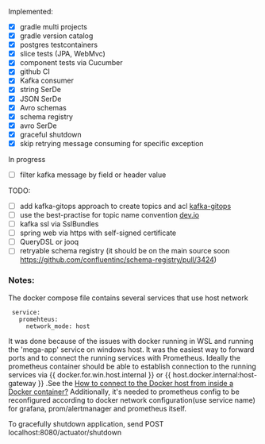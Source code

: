 Implemented:
- [x] gradle multi projects
- [x] gradle version catalog
- [x] postgres testcontainers
- [x] slice tests (JPA, WebMvc)
- [x] component tests via Cucumber
- [x] github CI
- [x] Kafka consumer
- [x] string SerDe
- [x] JSON SerDe
- [x] Avro schemas
- [x] schema registry
- [x] avro SerDe
- [x] graceful shutdown
- [x] skip retrying message consuming for specific exception

In progress

- [ ] filter kafka message by field or header value

TODO:
- [ ] add kafka-gitops approach to create topics and acl [kafka-gitops](https://github.com/devshawn/kafka-gitops)
- [ ] use the best-practise for topic name convention [dev.io](https://dev.to/devshawn/apache-kafka-topic-naming-conventions-3do6)
- [ ] kafka ssl via SslBundles
- [ ] spring web via https with self-signed certificate
- [ ] QueryDSL or jooq
- [ ] retryable schema registry (it should be on the main source
  soon https://github.com/confluentinc/schema-registry/pull/3424)

### Notes:
 The docker compose file contains several services that use host network 
 ```
  service:
    promehteus: 
      network_mode: host
 ```
It was done because of the issues with docker running in WSL and running the 'mega-app' service on windows host.
It was the easiest way to forward ports and to connect the running services with Prometheus.
Ideally the prometheus container should be able to establish connection to the running services via {{ docker.for.win.host.internal }}  or {{ host.docker.internal:host-gateway }}
.See the [How to connect to the Docker host from inside a Docker container?](https://medium.com/@TimvanBaarsen/how-to-connect-to-the-docker-host-from-inside-a-docker-container-112b4c71bc66)
Additionally, it's needed to prometheus config to be reconfigured according to docker network configuration(use service name) for grafana, prom/alertmanager and prometheus itself.

To gracefully shutdown application, send POST localhost:8080/actuator/shutdown